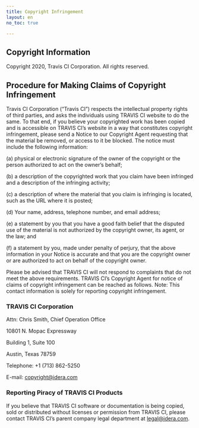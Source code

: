 ```yaml
---
title: Copyright Infringement
layout: en
no_toc: true

---
```


## Copyright Information

Copyright 2020, Travis CI Corporation. All rights reserved.

## Procedure for Making Claims of Copyright Infringement

Travis CI Corporation (“Travis CI”) respects the intellectual property rights of third parties, and
asks the individuals using TRAVIS CI website to do the same. To that end, if you believe your
copyrighted work has been copied and is accessible on TRAVIS CI’s website in a way that
constitutes copyright infringement, please send a Notice to our Copyright Agent requesting that
the material be removed, or access to it be blocked. The notice must include the following
information:

(a) physical or electronic signature of the owner of the copyright or the person
authorized to act on the owner’s behalf;

(b) a description of the copyrighted work that you claim have been infringed and a
description of the infringing activity;

(c) a description of where the material that you claim is infringing is located, such as the
URL where it is posted;

(d) Your name, address, telephone number, and email address;

(e) a statement by you that you have a good faith belief that the disputed use of the
material is not authorized by the copyright owner, its agent, or the law; and

(f) a statement by you, made under penalty of perjury, that the above information in
your Notice is accurate and that you are the copyright owner or are authorized to act on
behalf of the copyright owner.

Please be advised that TRAVIS CI will not respond to complaints that do not meet the above
requirements.
TRAVIS CI’s Copyright Agent for notice of claims of copyright infringement can be reached as
follows. Note: This contact information is solely for reporting copyright infringement.

### TRAVIS CI Corporation

Attn: Chris Smith, Chief Operation Office

10801 N. Mopac Expressway

Building 1, Suite 100

Austin, Texas 78759

Telephone: +1 (713) 862-5250

E-mail: copyright@idera.com

### Reporting Piracy of TRAVIS CI Products

If you believe that TRAVIS CI software or documentation is being copied, sold or distributed
without licenses or permission from TRAVIS CI, please contact TRAVIS CI’s parent company legal
department at legal@idera.com.
